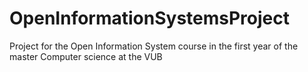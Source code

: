 # OpenInformationSystemsProject
Project for the Open Information System course in the first year of the master Computer science at the VUB
